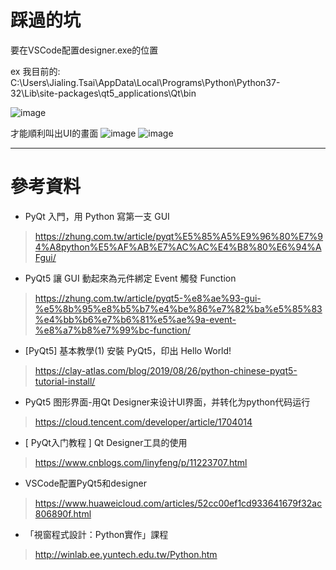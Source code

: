 
# 踩過的坑
要在VSCode配置designer.exe的位置

ex 我目前的: C:\Users\Jialing.Tsai\AppData\Local\Programs\Python\Python37-32\Lib\site-packages\qt5_applications\Qt\bin

![image](https://user-images.githubusercontent.com/46884089/128482866-ed7384d9-efe3-4efe-8274-aab98caf358e.png)


才能順利叫出UI的畫面
![image](https://user-images.githubusercontent.com/46884089/128483057-d6f1bee2-d010-48b5-bcad-9ebc7f6b340c.png)
![image](https://user-images.githubusercontent.com/46884089/128483109-b6ea259e-7e58-40aa-943e-1cca940da654.png)







***

# 參考資料

* PyQt 入門，用 Python 寫第一支 GUI
> https://zhung.com.tw/article/pyqt%E5%85%A5%E9%96%80%E7%94%A8python%E5%AF%AB%E7%AC%AC%E4%B8%80%E6%94%AFgui/
* PyQt5 讓 GUI 動起來為元件綁定 Event 觸發 Function
> https://zhung.com.tw/article/pyqt5-%e8%ae%93-gui-%e5%8b%95%e8%b5%b7%e4%be%86%e7%82%ba%e5%85%83%e4%bb%b6%e7%b6%81%e5%ae%9a-event-%e8%a7%b8%e7%99%bc-function/
* [PyQt5] 基本教學(1) 安裝 PyQt5，印出 Hello World!
> https://clay-atlas.com/blog/2019/08/26/python-chinese-pyqt5-tutorial-install/
* PyQt5 图形界面-用Qt Designer来设计UI界面，并转化为python代码运行
> https://cloud.tencent.com/developer/article/1704014
* [ PyQt入门教程 ] Qt Designer工具的使用
> https://www.cnblogs.com/linyfeng/p/11223707.html
* VSCode配置PyQt5和designer
> https://www.huaweicloud.com/articles/52cc00ef1cd933641679f32ac806890f.html
* 「視窗程式設計：Python實作」課程
> http://winlab.ee.yuntech.edu.tw/Python.htm
